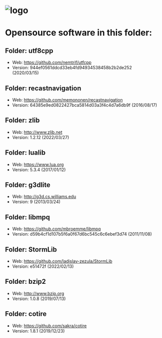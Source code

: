 # ![logo](http://ascemu.org/images/logo.png)

# Opensource software in this folder:

## Folder: utf8cpp
- Web: https://github.com/nemtrif/utfcpp
- Version: 944ef0561ddcd33eb4fd94934538458b2b2de252 (2020/03/15)

## Folder: recastnavigation
- Web: https://github.com/memononen/recastnavigation
- Version: 64385e9ed0822427bca5814d03a3f4c4d7a6db9f (2016/08/17)  

## Folder: zlib
- Web: http://www.zlib.net
- Version: 1.2.12 (2022/03/27)

## Folder: lualib
- Web: https://www.lua.org
- Version: 5.3.4 (2017/01/12)

## Folder: g3dlite
- Web: http://g3d.cs.williams.edu
- Version: 9 (2013/03/24)

## Folder: libmpq
- Web: https://github.com/mbroemme/libmpq
- Version: d59b4cf1d107b5f6a0f67d6bc545c6c6ebef3d74 (2011/11/08)

## Folder: StormLib
- Web: https://github.com/ladislav-zezula/StormLib
- Version: e51472f (2022/02/13)

## Folder: bzip2
- Web: http://www.bzip.org
- Version: 1.0.8 (2019/07/13)

## Folder: cotire
- Web: https://github.com/sakra/cotire
- Version: 1.8.1 (2019/12/23)

